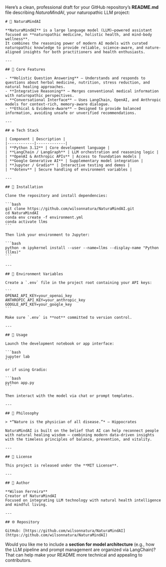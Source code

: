 Here’s a clean, professional draft for your GitHub repository’s **README.md** file describing *NaturaMindAI*, your naturopathic LLM project:

````{"variant":"standard","title":"README for NaturaMindAI Repository","id":"19042"}
# 🌿 NaturaMindAI

**NaturaMindAI** is a large language model (LLM)–powered assistant focused on **naturopathic medicine, holistic health, and mind-body wellness**.  
It combines the reasoning power of modern AI models with curated naturopathic knowledge to provide reliable, science-aware, and nature-aligned insights for both practitioners and health enthusiasts.

---

## 🧠 Core Features

- **Holistic Question Answering** – Understands and responds to questions about herbal medicine, nutrition, stress reduction, and natural healing approaches.  
- **Integrative Reasoning** – Merges conventional medical information with naturopathic perspectives.  
- **Conversational Interface** – Uses LangChain, OpenAI, and Anthropic models for context-rich, memory-aware dialogue.  
- **Ethical & Evidence-Aware** – Designed to provide balanced information, avoiding unsafe or unverified recommendations.

---

## ⚙️ Tech Stack

| Component | Description |
|------------|-------------|
| **Python 3.12** | Core development language |
| **LangChain / LangGraph** | LLM orchestration and reasoning logic |
| **OpenAI & Anthropic APIs** | Access to foundation models |
| **Google Generative AI** | Supplementary model integration |
| **Jupyter / Gradio** | Interactive testing and demos |
| **dotenv** | Secure handling of environment variables |

---

## 🧩 Installation

Clone the repository and install dependencies:

```bash
git clone https://github.com/wilsonnatura/NaturaMindAI.git
cd NaturaMindAI
conda env create -f environment.yml
conda activate llms
```

Then link your environment to Jupyter:

```bash
python -m ipykernel install --user --name=llms --display-name "Python (llms)"
```

---

## 🔑 Environment Variables

Create a `.env` file in the project root containing your API keys:

```
OPENAI_API_KEY=your_openai_key
ANTHROPIC_API_KEY=your_anthropic_key
GOOGLE_API_KEY=your_google_key
```

Make sure `.env` is **not** committed to version control.

---

## 🚀 Usage

Launch the development notebook or app interface:

```bash
jupyter lab
```

or if using Gradio:

```bash
python app.py
```

Then interact with the model via chat or prompt templates.

---

## 🧘 Philosophy

> *“Nature is the physician of all disease.”* – Hippocrates  

NaturaMindAI is built on the belief that AI can help reconnect people with natural healing wisdom — combining modern data-driven insights with the timeless principles of balance, prevention, and vitality.

---

## 🧾 License

This project is released under the **MIT License**.

---

## 👤 Author

**Wilson Ferreira**  
Creator of NaturaMindAI  
Focused on integrating LLM technology with natural health intelligence and mindful living.

---

## 🌐 Repository

GitHub: [https://github.com/wilsonnatura/NaturaMindAI](https://github.com/wilsonnatura/NaturaMindAI)
````

Would you like me to include a **section for model architecture** (e.g., how the LLM pipeline and prompt management are organized via LangChain)? That can help make your README more technical and appealing to contributors.
